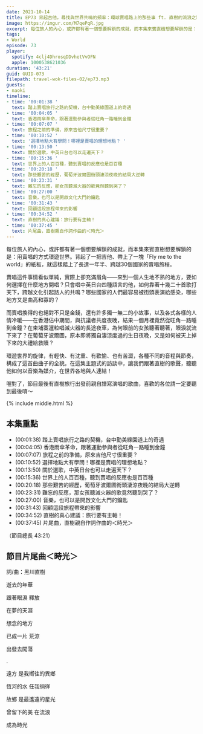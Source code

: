 ```yaml
---
date: 2021-10-14
title: EP73 背起吉他，尋找與世界共鳴的頻率：環球賣唱路上的那些事 ft. 直樹的流浪之歌
image: https://imgur.com/M7qePqR.jpg
excerpt: 每位旅人的內心，或許都有著一個想要解鎖的成就，而本集來賓直樹想要解鎖的是：用賣唱的方式環遊世界。環遊世界的旋律，有輕快、有沈重、有歡愉、也有苦澀，各種不同的音程與節奏，構成了這首曲曲子的全貌。在這集主題式的訪談中，讓我們跟著直樹的歌聲，聽聽他如何以音樂為媒介，在世界各地與人連結！
tags:
- World
episode: 73
player:
  spotify: 4clj4DhrosqDDvhetVvOFN
  apple: 1000538621036
duration: '43:21'
guid: GUID-073
filepath: travel-wok-files-02/ep73.mp3
guests:
- naoki
timeline:
- time: '00:01:38 '
  text: 踏上賣唱旅行之路的契機，台中勤美綠園道上的奇遇
- time: '00:04:05 '
  text: 香港雨傘革命，跟著運動參與者從旺角一路睡到金鐘
- time: '00:07:07 '
  text: 旅程之前的準備，原來吉他尺寸很重要？
- time: '00:10:52 '
  text: '選擇地點大有學問！哪裡是賣唱的理想地點？ '
- time: '00:13:50 '
  text: 關於選歌，中英日台也可以走遍天下？
- time: '00:15:36 '
  text: 世界上的人百百種，聽到賣唱的反應也是百百種
- time: '00:20:18 '
  text: 那些艱苦的經歷，葡萄牙波爾圖街頭淒涼夜晚的結局大逆轉
- time: '00:23:31 '
  text: 難忘的反應，那女孩聽滅火器的歌竟然聽到哭了？
- time: '00:27:00 '
  text: 音樂，也可以是開啟文化大門的鑰匙
- time: '00:31:43 '
  text: 回顧這段旅程帶來的影響
- time: '00:34:52 '
  text: 直樹的真心建議：旅行要有主軸！
- time: '00:37:45 '
  text: 片尾曲，直樹親自作詞作曲的＜時光＞
---
```


每位旅人的內心，或許都有著一個想要解鎖的成就，而本集來賓直樹想要解鎖的是：用賣唱的方式環遊世界。背起了一把吉他、帶上了一塊「Fly me to the world」的紙板，就這樣踏上了長達一年半、跨越30個國家的賣唱旅程。

賣唱這件事情看似單純，實際上卻充滿眉角——來到一個人生地不熟的地方，要如何選擇在什麼地方開唱？只會唱中英日台四種語言的他，如何靠著十幾二十首歌打天下，跨越文化引起路人的共鳴？哪些國家的人們最容易被街頭表演給感染，哪些地方又是曲高和寡的？

而賣唱換得的也絕對不只是金錢，還有許多獨一無二的小故事，以及各式各樣的人情冷暖——在香港佔中期間，與抗議者共度夜晚，結果一個月裡竟然從旺角一路睡到金鐘？在柬埔寨暹粒唱滅火器的長途夜車，為何眼前的女孩聽著聽著，眼淚就流下來了？在葡萄牙波爾圖，原本即將獨自淒涼度過的生日夜晚，又是如何被天上掉下來的大禮給救贖？

環遊世界的旋律，有輕快、有沈重、有歡愉、也有苦澀，各種不同的音程與節奏，構成了這首曲曲子的全貌。在這集主題式的訪談中，讓我們跟著直樹的歌聲，聽聽他如何以音樂為媒介，在世界各地與人連結！

喔對了，節目最後有直樹旅行出發前親自譜寫演唱的歌曲，喜歡的各位請一定要聽到最後唷～

{% include middle.html %}

## 本集重點

* (00:01:38) 踏上賣唱旅行之路的契機，台中勤美綠園道上的奇遇
* (00:04:05) 香港雨傘革命，跟著運動參與者從旺角一路睡到金鐘
* (00:07:07) 旅程之前的準備，原來吉他尺寸很重要？
* (00:10:52) 選擇地點大有學問！哪裡是賣唱的理想地點？ 
* (00:13:50) 關於選歌，中英日台也可以走遍天下？
* (00:15:36) 世界上的人百百種，聽到賣唱的反應也是百百種
* (00:20:18) 那些艱苦的經歷，葡萄牙波爾圖街頭淒涼夜晚的結局大逆轉
* (00:23:31) 難忘的反應，那女孩聽滅火器的歌竟然聽到哭了？
* (00:27:00) 音樂，也可以是開啟文化大門的鑰匙
* (00:31:43) 回顧這段旅程帶來的影響
* (00:34:52) 直樹的真心建議：旅行要有主軸！
* (00:37:45) 片尾曲，直樹親自作詞作曲的＜時光＞

（節目總長 43:21）

## 節目片尾曲＜時光＞

詞/曲：黑川直樹

逝去的年華

跟著眼淚 釋放

在夢的天涯

想念的地方

已成一片 荒涼

出發去闖蕩

.

遠方 是我嚮往的異鄉

恆河的水 任我徜徉

故鄉 是最遙遠的星光

曾留下的美 在流浪

成為時光
